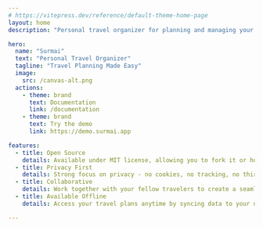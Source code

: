 ```yaml
---
# https://vitepress.dev/reference/default-theme-home-page
layout: home
description: "Personal travel organizer for planning and managing your trips"

hero:
  name: "Surmai"
  text: "Personal Travel Organizer"
  tagline: "Travel Planning Made Easy"
  image:
    src: /canvas-alt.png
  actions:
    - theme: brand
      text: Documentation
      link: /documentation
    - theme: brand
      text: Try the demo
      link: https://demo.surmai.app

features:
  - title: Open Source
    details: Available under MIT license, allowing you to fork it or host it yourself as needed.
  - title: Privacy First
    details: Strong focus on privacy - no cookies, no tracking, no third-party data sharing. Your travel data remains exclusively with you.
  - title: Collaborative
    details: Work together with your fellow travelers to create a seamless travel experience. Share ideas and keep everyone coordinated.
  - title: Available Offline
    details: Access your travel plans anytime by syncing data to your device, ensuring availability even without internet connection.

---
```


